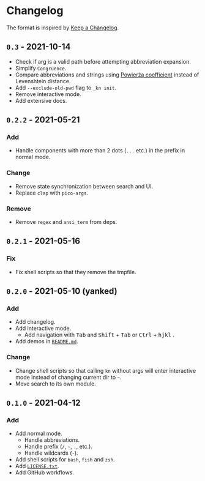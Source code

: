 # Changelog

The format is inspired by [Keep a Changelog](https://keepachangelog.com/en/1.0.0/).


## `0.3` - 2021-10-14

- Check if arg is a valid path before attempting abbreviation expansion.
- Simplify `Congruence`.
- Compare abbreviations and strings using [Powierża coefficient](https://github.com/micouy/powierza-coefficient) instead of Levenshtein distance.
- Add `--exclude-old-pwd` flag to `_kn init`.
- Remove interactive mode.
- Add extensive docs.


## `0.2.2` - 2021-05-21

### Add

- Handle components with more than 2 dots (`...` etc.) in the prefix in normal mode.

### Change

- Remove state synchronization between search and UI.
- Replace `clap` with `pico-args`.

### Remove

- Remove `regex` and `ansi_term` from deps.


## `0.2.1` - 2021-05-16

### Fix

- Fix shell scripts so that they remove the tmpfile.


## `0.2.0` - 2021-05-10 (yanked)

### Add

- Add changelog.
- Add interactive mode.
  - Add navigation with <kbd>Tab</kbd> and <kbd>Shift</kbd> + <kbd>Tab</kbd> or <kbd>Ctrl</kbd> + <kbd>hjkl</kbd> .
- Add demos in [`README.md`](README.md).


### Change

- Change shell scripts so that calling `kn` without args will enter interactive mode instead of changing current dir to `~`.
- Move search to its own module.


## `0.1.0` - 2021-04-12

### Add

- Add normal mode.
  - Handle abbreviations.
  - Handle prefix (`/`, `~`, `.`, etc.).
  - Handle wildcards (`-`).
- Add shell scripts for `bash`, `fish` and `zsh`.
- Add [`LICENSE.txt`](LICENSE.txt).
- Add GitHub workflows.
